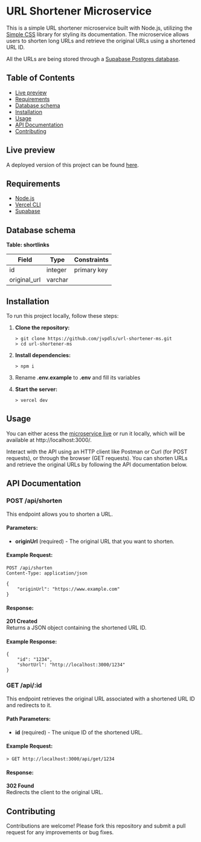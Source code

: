 URL Shortener Microservice
==========================

This is a simple URL shortener microservice built with Node.js, utilizing the [Simple CSS](https://simplecss.org/) library for styling its documentation. The microservice allows users to shorten long URLs and retrieve the original URLs using a shortened URL ID.

All the URLs are being stored through a [Supabase Postgres database](https://supabase.com/).

Table of Contents
-----------------
*   [Live preview](#live-preview)
*   [Requirements](#requirements)
*   [Database schema](#database-schema)
*   [Installation](#installation)
*   [Usage](#usage)
*   [API Documentation](#api-documentation)
*   [Contributing](#contributing)

Live preview
------------

A deployed version of this project can be found [here](https://url-shortener-ms.vercel.app/).

Requirements
------------

- [Node.js](https://nodejs.org/)
- [Vercel CLI](https://vercel.com/docs/cli)
- [Supabase](https://supabase.com/)

Database schema
---------------

**Table: shortlinks**

| Field         | Type     | Constraints      |
|---------------|----------|------------------|
| id            | integer  | primary key      |
| original_url  | varchar  |                  |

Installation
------------

To run this project locally, follow these steps:

1.  **Clone the repository:**
    
        > git clone https://github.com/jvpdls/url-shortener-ms.git
        > cd url-shortener-ms
    
2.  **Install dependencies:**
    
        > npm i

3.  Rename **.env.example** to **.env** and fill its variables
    
4.  **Start the server:**
    
        > vercel dev
    
Usage
-----

You can either acess the [microservice live](https://url-shortener-ms.vercel.app/) or run it locally, which will be available at http://localhost:3000/.

Interact with the API using an HTTP client like Postman or Curl (for POST requests), or through the browser (GET requests). You can shorten URLs and retrieve the original URLs by following the API documentation below.

API Documentation
-----------------

### POST /api/shorten

This endpoint allows you to shorten a URL.

#### Parameters:

*   **originUrl** (required) - The original URL that you want to shorten.

#### Example Request:

    POST /api/shorten
    Content-Type: application/json
    
    {
        "originUrl": "https://www.example.com"
    }

#### Response:

**201 Created**  
Returns a JSON object containing the shortened URL ID.

#### Example Response:

    {
        "id": "1234",
        "shortUrl": "http://localhost:3000/1234"
    }

### GET /api/:id

This endpoint retrieves the original URL associated with a shortened URL ID and redirects to it.

#### Path Parameters:

*   **id** (required) - The unique ID of the shortened URL.

#### Example Request:

    > GET http://localhost:3000/api/get/1234

#### Response:

**302 Found**  
Redirects the client to the original URL.

Contributing
------------

Contributions are welcome! Please fork this repository and submit a pull request for any improvements or bug fixes.
